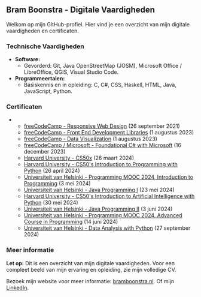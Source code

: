 ## Bram Boonstra - Digitale Vaardigheden

Welkom op mijn GitHub-profiel. Hier vind je een overzicht van mijn digitale vaardigheden en certificaten.

### Technische Vaardigheden

* **Software:**
    * Gevorderd: Git, Java OpenStreetMap (JOSM), Microsoft Office / LibreOffice, QGIS, Visual Studio Code.
* **Programmeertalen:**
    * Basiskennis en in opleiding: C, C#, CSS, Haskell, HTML, Java, JavaScript, Python.

### Certificaten

*
    * [freeCodeCamp - Responsive Web Design](https://www.freecodecamp.org/certification/brambo3004/responsive-web-design) (26 september 2021)
    * [freeCodeCamp - Front End Development Libraries](https://www.freecodecamp.org/certification/brambo3004/front-end-development-libraries) (1 augustus 2023)
    * [freeCodeCamp - Data Visualization](https://www.freecodecamp.org/certification/brambo3004/data-visualization) (1 augustus 2023)
    * [freeCodeCamp / Microsoft - Foundational C# with Microsoft](https://www.freecodecamp.org/certification/brambo3004/foundational-c-sharp-with-microsoft) (16 december 2023)
    * [Harvard University - CS50x](https://certificates.cs50.io/a6bd6ec9-3fb1-40d0-9007-0b68617c445c.pdf?size=letter) (26 maart 2024)
    * [Harvard University - CS50's Introduction to Programming with Python](https://certificates.cs50.io/977147ad-722c-49f3-9d57-dd02fcaf53bb.pdf?size=letter) (26 april 2024)
    * [Universiteit van Helsinki - Programming MOOC 2024, Introduction to Programming](https://certificates.mooc.fi/validate/sxz8mfa0xpb) (3 mei 2024)
    * [Universiteit van Helsinki - Java Programming I](https://certificates.mooc.fi/validate/ju1gf67de4) (23 mei 2024)
    * [Harvard University - CS50's Introduction to Artificial Intelligence with Python](https://certificates.cs50.io/b1f95c6f-2ce3-4102-a5ea-28e789be0bfc.pdf?size=letter) (30 mei 2024)
    * [Universiteit van Helsinki - Java Programming II](https://certificates.mooc.fi/validate/crzq4x0mq9) (3 juni 2024)
    * [Universiteit van Helsinki - Programming MOOC 2024, Advanced Course in Programming](https://certificates.mooc.fi/validate/fdfzkawodnf) (14 juni 2024)
    * [Universiteit van Helsinki - Data Analysis with Python](https://courses.mooc.fi/certificates/validate/dv9jewd5rsutvrm) (27 september 2024)

### Meer informatie

**Let op:** Dit is een overzicht van mijn digitale vaardigheden. Voor een compleet beeld van mijn ervaring en opleiding, zie mijn volledige CV.

Bezoek mijn website voor meer informatie: [bramboonstra.nl](https://bramboonstra.nl). Of mijn [LinkedIn](https://www.linkedin.com/in/bram-boonstra).
